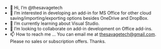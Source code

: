 - 👋 Hi, I’m @thesavagetech
- 👀 I’m interested in developing an add-in for MS Office for other cloud saving/importing/exporting options besides OneDrive and DropBox.
- 🌱 I’m currently learning about Visual Studio.
- 💞️ I’m looking to collaborate on add-in development on Office add-ins.
- 📫 How to reach me ...  You can email me at thesavagetech@gmail.com.   Please no sales or subscription offers. Thanks.

<!---
thesavagetech/thesavagetech is a ✨ special ✨ repository because its `README.md` (this file) appears on your GitHub profile.
You can click the Preview link to take a look at your changes.
--->
